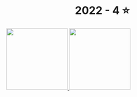 <!-- AOC TILES BEGIN -->
<h1 align="center">
  2022 - 4 ⭐
</h1>
<a href="2022.kt">
  <img src="Media2.png" width="161px">
</a>
<a href="2022.kt">
  <img src="Media2.png" width="161px">
</a>
<!-- AOC TILES END -->